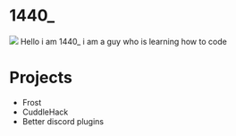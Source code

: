# 1440_
![](https://komarev.com/ghpvc/?1440-2b2t)
Hello i am 1440_ i am a guy who is learning how to code
# Projects
- Frost
- CuddleHack
- Better discord plugins
